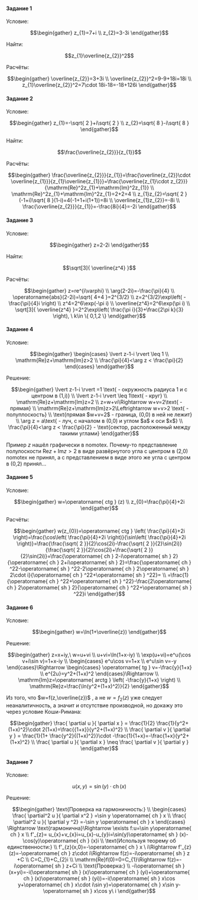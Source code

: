 ﻿#### Задание 1
Условие:

$$\begin{gather}
z_{1}=7+i  \\ 
z_{2}=3-3i
\end{gather}$$

Найти:

$$z_{1}\overline{z_{2}}^2$$

Расчёты:

$$\begin{gather}
\overline{z_{2}}=3+3i  \\ 
\overline{z_{2}}^2=9-9+18i=18i  \\ 
z_{1}\overline{z_{2}}^2=7\cdot 18i-18=-18+126i
\end{gather}$$

#### Задание 2
Условие:

$$\begin{gather}
z_{1}=-\sqrt{ 2 }+i\sqrt{ 2 }  \\ 
z_{2}=\sqrt{ 8 }-i\sqrt{ 8 }
\end{gather}$$

Найти:

$$\frac{\overline{z_{2}}}{z_{1}}$$

Расчёты:

$$\begin{gather}
\frac{\overline{z_{2}}}{z_{1}}=\frac{\overline{z_{2}}\cdot \overline{z_{1}}}{z_{1}\overline{z_{1}}}=\frac{\overline{z_{1}\cdot z_{2}}}{\mathrm{Re}^2z_{1}+\mathrm{Im}^2z_{1}}  \\ 
\mathrm{Re}^2z_{1}+\mathrm{Im}^2z_{1}=2+2=4  \\ 
z_{1}z_{2}=\sqrt{ 2 }(-1+i)\sqrt{ 8 }(1-i)=4(-1+1+i(1+1))=8i  \\ 
\overline{z_{1}z_{2}}=-8i  \\ 
\frac{\overline{z_{2}}}{z_{1}}=-\frac{8i}{4}=-2i
\end{gather}$$

#### Задание 3
Условие:

$$\begin{gather}
z=2-2i
\end{gather}$$

Найти:

$$\sqrt[3]{ \overline{z^4}  }$$

Расчёты:

$$\begin{gather}
z=re^{i\varphi}  \\ 
\arg(2-2i)=-\frac{\pi}{4}  \\ 
\operatorname{abs}(2-2i)=\sqrt{ 4+4 }=2^{3/2} \\ 
z=2^{3/2}\exp\left( -\frac{\pi}{4}i \right)  \\ 
z^4=2^6\exp(-\pi i)  \\ 
\overline{z^4}=2^6\exp(\pi i)  \\ 
\sqrt[3]{ \overline{z^4}  }=2^2\exp\left( \frac{\pi i}{3}+\frac{2\pi k}{3} \right), \ k\in \{ 0,1,2 \}
\end{gather}$$

#### Задание 4
Условие:

$$\begin{gather}
\begin{cases}
\lvert z-1-i \rvert \leq 1  \\ 
\mathrm{Re}z+\mathrm{Im}z>2  \\ 
\frac{\pi}{4}<\arg z < \frac{\pi}{2}
\end{cases}
\end{gather}$$

Решение:

$$\begin{gather}
\lvert z-1-i \rvert =1 \text{ - окружность радиуса 1 и с центром в (1,i)}  \\ 
\lvert z-1-i \rvert \leq 1\text{ - круг}  \\ 
\mathrm{Re}z+\mathrm{Im}z=2  \\ 
z=w+vi\Rightarrow w+v=2\text{ - прямая}  \\ 
\mathrm{Re}z+\mathrm{Im}z>2\Leftrightarrow w+v>2 \text{ - полуплоскость}  \\  
\text{прямая  $w+v=2$  - граница, (0,0) в ней не лежит}  \\ 
\arg z = a\text{ - луч, с началом в  (0,0) и углом $a$ к оси $x$} \\ 
\frac{\pi}{4}<\arg z < \frac{\pi}{2} - \text{сектор, расположенный между такими углами}
\end{gather}$$

Пример $z$ нашёл графически в nomotex. Почему-то представление полулоскости  $\mathrm{Re}z+\mathrm{Im}z>2$  в виде развёрнутого угла с центром в (2,0) nomotex не принял, а с представлением в виде этого же угла с центром в (0,2) принял...
#### Задание 5
Условие:

$$\begin{gather}
w=\operatorname{ ctg } (z)  \\ 
z_{0}=\frac{\pi}{4}+2i
\end{gather}$$

Расчёты:

$$\begin{gather}
w(z_{0})=\operatorname{ ctg } \left( \frac{\pi}{4}+2i \right)=\frac{\cos\left( \frac{\pi}{4}+2i \right)}{\sin\left( \frac{\pi}{4}+2i \right)}=\frac{\frac{\sqrt{ 2 }}{2}\cos(2i)-\frac{\sqrt{ 2 }}{2}\sin(2i)}{\frac{\sqrt{ 2 }}{2}\cos(2i)+\frac{\sqrt{ 2 }}{2}\sin(2i)}=\frac{\operatorname{ ch } 2-i\operatorname{ sh } 2}{\operatorname{ ch } 2+i\operatorname{ sh } 2}=\frac{\operatorname{ ch } ^22-\operatorname{ sh } ^22-2\operatorname{ ch } 2\operatorname{ sh } 2\cdot i}{\operatorname{ ch } ^22+\operatorname{ sh } ^22}=  \\ 
=\frac{1}{\operatorname{ ch } ^22+\operatorname{ sh } ^22}-\frac{2\operatorname{ ch } 2\operatorname{ sh } 2}{\operatorname{ ch } ^22+\operatorname{ sh } ^22}i
\end{gather}$$

#### Задание 6
Условие:

$$\begin{gather}
w=\ln(1+\overline{z})
\end{gather}$$

Решение:

$$\begin{gather}
z=x+iy,\ w=u+vi  \\ 
u+vi=\ln(1+x-iy)  \\ 
\exp(u+vi)=e^u(\cos v+i\sin v)=1+x-iy  \\ 
\begin{cases}
e^u\cos v=1+x  \\ 
e^u\sin v=-y
\end{cases}\Rightarrow \begin{cases}
\operatorname{ tg } v=-\frac{y}{1+x}  \\ 
e^{2u}=y^2+(1+x)^2
\end{cases}\Rightarrow   \\ 
\mathrm{Im}z=\operatorname{ arctg } \left( -\frac{y}{1+x} \right)  \\ 
\mathrm{Re}z=\frac{\ln(y^2+(1+x)^2)}{2}
\end{gather}$$

Из того, что  $w=f(z,\overline{z})$ , а не  $w=f_{2}(z)$  уже следует неаналитичность, а значит и отсутствие производной, но докажу это через условие Коши-Римана:

$$\begin{gather}
\frac{ \partial u }{ \partial x } = \frac{1}{2} \frac{1}{y^2+(1+x)^2}\cdot 2(1+x)=\frac{{1+x}}{y^2+(1+x)^2}  \\ 
\frac{ \partial v }{ \partial y } = \frac{1}{1+ \frac{y^2}{(1+x)^2}}\cdot -\frac{1}{1+x}=-\frac{1+x}{y^2+(1+x)^2}  \\ 
\frac{ \partial u }{ \partial x } \neq \frac{ \partial v }{ \partial y } 
\end{gather}$$

#### Задание 7
Условие:

$$u(x,y)=\sin(y)\cdot \operatorname{ ch } (x)$$

Решение:

$$\begin{gather}
\text{Проверка на гармоничность:}  \\ 
\begin{cases}
\frac{ \partial^2 u }{ \partial x^2 } =\sin y \operatorname{ ch } x  \\ 
\frac{ \partial^2 u }{ \partial y ^2} =-\sin y \operatorname{ ch } x
\end{cases} \Rightarrow \text{гармонична}\Rightarrow \exists f:u=\sin y\operatorname{ ch } x  \\ 
f'_{z}= u_{x}+v_{x}i=u_{x}-u_{y}i=\sin(y)\operatorname{ sh } (x)-\cos(y)\operatorname{ ch } (x)i  \\ 
\text{Используя теорему об единственности:}  \\ 
f'_{z}(x,0)=-\operatorname{ ch } x \ i\Rightarrow f'_{z}(z)=-\operatorname{ ch } z\cdot i\Rightarrow f(z)=-i\operatorname{ sh } z +C  \\ 
C=C_{1}+C_{2}i  \\ 
\mathrm{Re}f(0)=0=C_{1}\Rightarrow f(z)=-i\operatorname{ sh } z+Ci \\ 
\text{Проверка:}  \\ 
-i\operatorname{ sh } (x+yi)=-i(\operatorname{ sh } (x)\operatorname{ ch } (yi)+\operatorname{ ch } (x)\operatorname{ sh } (yi))=-i(\operatorname{ sh } x\cos y+\operatorname{ ch } x\cdot i\sin y)=\operatorname{ ch } x\sin y-\operatorname{ sh } x\cos y\ i
\end{gather}$$






